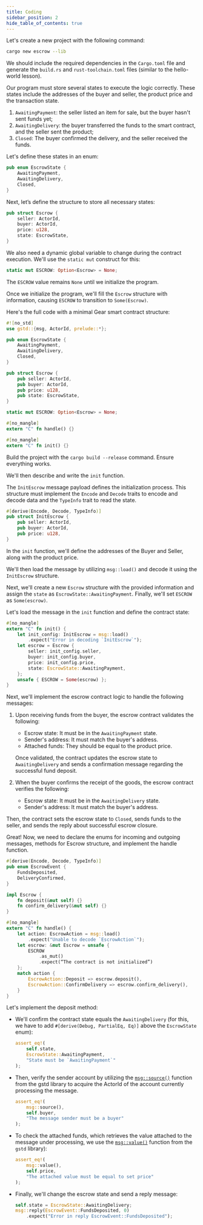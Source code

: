 ```yaml
---
title: Coding
sidebar_position: 2
hide_table_of_contents: true
---
```


Let's create a new project with the following command:

```bash
cargo new escrow --lib
```

We should include the required dependencies in the `Cargo.toml` file and generate the `build.rs` and `rust-toolchain.toml` files (similar to the hello-world lesson).

Our program must store several states to execute the logic correctly. These states include the addresses of the buyer and seller, the product price and the transaction state.

1. `AwaitingPayment`: the seller listed an item for sale, but the buyer hasn't sent funds yet;
2. `AwaitingDelivery`: the buyer transferred the funds to the smart contract, and the seller sent the product;
3. `Closed`: The buyer confirmed the delivery, and the seller received the funds.

Let's define these states in an enum:

```rust
pub enum EscrowState {
    AwaitingPayment,
    AwaitingDelivery,
    Closed,
}
```

Next, let’s define the structure to store all necessary states:

```rust
pub struct Escrow {
    seller: ActorId,
    buyer: ActorId,
    price: u128,
    state: EscrowState,
}
```

We also need a dynamic global variable to change during the contract execution. We'll use the `static mut` construct for this:

```rust
static mut ESCROW: Option<Escrow> = None;
```

The `ESCROW` value remains `None` until we initialize the program.

Once we initialize the program, we'll fill the `Escrow` structure with information, causing `ESCROW` to transition to `Some(Escrow)`.

Here's the full code with a minimal Gear smart contract structure:

```rust title="src/lib.rs"
#![no_std]
use gstd::{msg, ActorId, prelude::*};

pub enum EscrowState {
    AwaitingPayment,
    AwaitingDelivery,
    Closed,
}

pub struct Escrow {
    pub seller: ActorId,
    pub buyer: ActorId,
    pub price: u128,
    pub state: EscrowState,
}

static mut ESCROW: Option<Escrow> = None;

#[no_mangle]
extern "C" fn handle() {}

#[no_mangle]
extern "C" fn init() {}
```

Build the project with the `cargo build --release` command. Ensure everything works.

We'll then describe and write the `init` function.

The `InitEscrow` message payload defines the initialization process. This structure must implement the `Encode` and `Decode` traits to encode and decode data and the `TypeInfo` trait to read the state.

```rust
#[derive(Encode, Decode, TypeInfo)]
pub struct InitEscrow {
    pub seller: ActorId,
    pub buyer: ActorId,
    pub price: u128,
}
```
In the `init` function, we'll define the addresses of the Buyer and Seller, along with the product price.

We'll then load the message by utilizing `msg::load()` and decode it using the `InitEscrow` structure.

Next, we'll create a new `Escrow` structure with the provided information and assign the `state` as `EscrowState::AwaitingPayment`. Finally, we'll set `ESCROW` as `Some(escrow)`.

Let's load the message in the `init` function and define the contract state:

```rust title="src/lib.rs"
#[no_mangle]
extern "C" fn init() {
    let init_config: InitEscrow = msg::load()
        .expect("Error in decoding `InitEscrow`");
    let escrow = Escrow {
        seller: init_config.seller,
        buyer: init_config.buyer,
        price: init_config.price,
        state: EscrowState::AwaitingPayment,
    };
    unsafe { ESCROW = Some(escrow) };
}
```

Next, we'll implement the escrow contract logic to handle the following messages:

1. Upon receiving funds from the buyer, the escrow contract validates the following:

   - Escrow state: It must be in the `AwaitingPayment` state.
   - Sender's address: It must match the buyer's address.
   - Attached funds: They should be equal to the product price.

   Once validated, the contract updates the escrow state to `AwaitingDelivery` and sends a confirmation message regarding the successful fund deposit.

2. When the buyer confirms the receipt of the goods, the escrow contract verifies the following:

   - Escrow state: It must be in the `AwaitingDelivery` state.
   - Sender's address: It must match the buyer's address.

Then, the contract sets the escrow state to `Closed`, sends funds to the seller, and sends the reply about successful escrow closure.

Great! Now, we need to declare the enums for incoming and outgoing messages, methods for Escrow structure, and implement the handle function.

```rust title="src/lib.rs"
#[derive(Encode, Decode, TypeInfo)]
pub enum EscrowEvent {
    FundsDeposited,
    DeliveryConfirmed,
}

impl Escrow {
    fn deposit(&mut self) {}
    fn confirm_delivery(&mut self) {}
}

#[no_mangle]
extern "C" fn handle() {
    let action: EscrowAction = msg::load()
        .expect("Unable to decode `EscrowAction`");
    let escrow: &mut Escrow = unsafe {
        ESCROW
            .as_mut()
            .expect(“The contract is not initialized”)
    };
    match action {
        EscrowAction::Deposit => escrow.deposit(),
        EscrowAction::ConfirmDelivery => escrow.confirm_delivery(),
    }
}
```

Let's implement the deposit method:

- We'll confirm the contract state equals the `AwaitingDelivery` (for this, we have to add `#[derive(Debug, PartialEq, Eq)]` above the `EscrowState` enum):

    ```rust
    assert_eq!(
        self.state,
        EscrowState::AwaitingPayment,
        "State must be `AwaitingPayment`"
    );
    ```

- Then, verify the sender account by utilizing the [`msg::source()`](https://docs.gear.rs/gstd/msg/fn.source.html) function from the gstd library to acquire the ActorId of the account currently processing the message.

    ```rust
    assert_eq!(
        msg::source(),
        self.buyer,
        "The message sender must be a buyer"
    );
    ```

- To check the attached funds, which retrieves the value attached to the message under processing, we use the [`msg::value()`](https://docs.gear.rs/gstd/msg/fn.value.html) function from the `gstd` library):

    ```rust
    assert_eq!(
        msg::value(),
        self.price,
        "The attached value must be equal to set price"
    );
    ```

- Finally, we'll change the escrow state and send a reply message:

    ```rust
    self.state = EscrowState::AwaitingDelivery;
    msg::reply(EscrowEvent::FundsDeposited, 0)
        .expect("Error in reply EscrowEvent::FundsDeposited");
    ```

